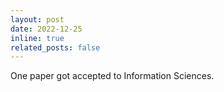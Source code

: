 ```yaml
---
layout: post
date: 2022-12-25
inline: true
related_posts: false
---
```


One paper got accepted to Information Sciences.